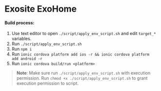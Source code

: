 # Exosite ExoHome

#### Build process:
1. Use text editor to open `./script/apply_env_script.sh` and edit `target_*` variables.
2. Run `./script/apply_env_script.sh`
3. Run `npm i`
4. Run `ionic cordova platform add ios -r && ionic cordova platform add android -r`
5. Run `ionic cordova build/run <platform>`

> **Note**: Make sure run `./script/apply_env_script.sh` with execution permission. Run `chmod +x ./script/apply_env_script.sh` to grant execution permission to script.